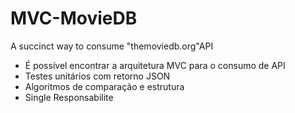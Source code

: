 # MVC-MovieDB
A succinct way to consume "themoviedb.org"API


- É possível encontrar a arquitetura MVC para o consumo de API
- Testes unitários com retorno JSON
- Algoritmos de comparação e estrutura
- Single Responsabilite
